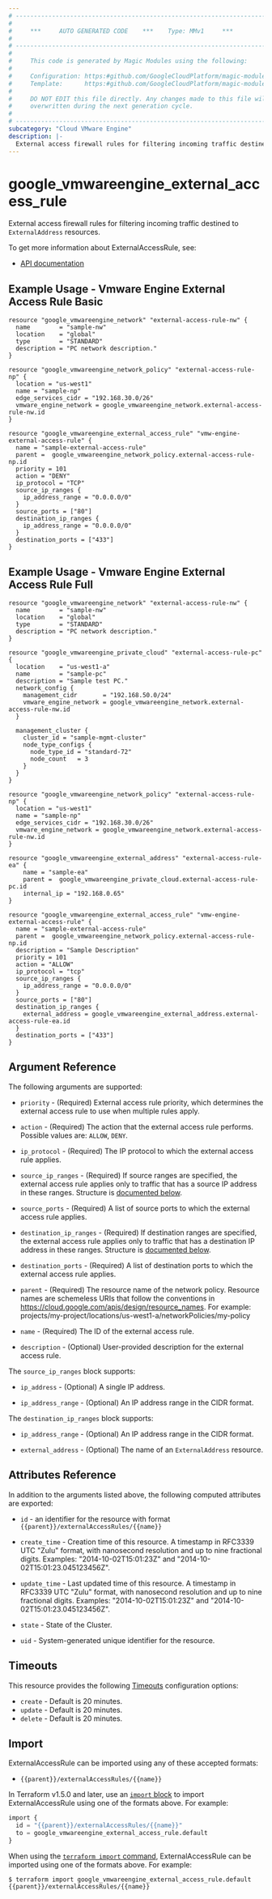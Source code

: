 ```yaml
---
# ----------------------------------------------------------------------------
#
#     ***     AUTO GENERATED CODE    ***    Type: MMv1     ***
#
# ----------------------------------------------------------------------------
#
#     This code is generated by Magic Modules using the following:
#
#     Configuration: https:#github.com/GoogleCloudPlatform/magic-modules/tree/main/mmv1/products/vmwareengine/ExternalAccessRule.yaml
#     Template:      https:#github.com/GoogleCloudPlatform/magic-modules/tree/main/mmv1/templates/terraform/resource.html.markdown.tmpl
#
#     DO NOT EDIT this file directly. Any changes made to this file will be
#     overwritten during the next generation cycle.
#
# ----------------------------------------------------------------------------
subcategory: "Cloud VMware Engine"
description: |-
  External access firewall rules for filtering incoming traffic destined to `ExternalAddress` resources.
---
```


# google_vmwareengine_external_access_rule

External access firewall rules for filtering incoming traffic destined to `ExternalAddress` resources.


To get more information about ExternalAccessRule, see:

* [API documentation](https://cloud.google.com/vmware-engine/docs/reference/rest/v1/projects.locations.networkPolicies.externalAccessRules)

## Example Usage - Vmware Engine External Access Rule Basic


```hcl
resource "google_vmwareengine_network" "external-access-rule-nw" {
  name        = "sample-nw"
  location    = "global"
  type        = "STANDARD"
  description = "PC network description."
}

resource "google_vmwareengine_network_policy" "external-access-rule-np" {
  location = "us-west1"
  name = "sample-np"
  edge_services_cidr = "192.168.30.0/26"
  vmware_engine_network = google_vmwareengine_network.external-access-rule-nw.id
}

resource "google_vmwareengine_external_access_rule" "vmw-engine-external-access-rule" {
  name = "sample-external-access-rule"
  parent =  google_vmwareengine_network_policy.external-access-rule-np.id
  priority = 101
  action = "DENY"
  ip_protocol = "TCP"
  source_ip_ranges {
    ip_address_range = "0.0.0.0/0"
  }
  source_ports = ["80"]
  destination_ip_ranges {
    ip_address_range = "0.0.0.0/0"
  }
  destination_ports = ["433"]
}
```
## Example Usage - Vmware Engine External Access Rule Full


```hcl
resource "google_vmwareengine_network" "external-access-rule-nw" {
  name        = "sample-nw"
  location    = "global"
  type        = "STANDARD"
  description = "PC network description."
}

resource "google_vmwareengine_private_cloud" "external-access-rule-pc" {
  location    = "us-west1-a"
  name        = "sample-pc"
  description = "Sample test PC."
  network_config {
    management_cidr       = "192.168.50.0/24"
    vmware_engine_network = google_vmwareengine_network.external-access-rule-nw.id
  }

  management_cluster {
    cluster_id = "sample-mgmt-cluster"
    node_type_configs {
      node_type_id = "standard-72"
      node_count   = 3
    }
  }
}

resource "google_vmwareengine_network_policy" "external-access-rule-np" {
  location = "us-west1"
  name = "sample-np"
  edge_services_cidr = "192.168.30.0/26"
  vmware_engine_network = google_vmwareengine_network.external-access-rule-nw.id
}

resource "google_vmwareengine_external_address" "external-access-rule-ea" {
    name = "sample-ea"
    parent =  google_vmwareengine_private_cloud.external-access-rule-pc.id
    internal_ip = "192.168.0.65"
}

resource "google_vmwareengine_external_access_rule" "vmw-engine-external-access-rule" {
  name = "sample-external-access-rule"
  parent =  google_vmwareengine_network_policy.external-access-rule-np.id
  description = "Sample Description"
  priority = 101
  action = "ALLOW"
  ip_protocol = "tcp"
  source_ip_ranges {
    ip_address_range = "0.0.0.0/0"
  }
  source_ports = ["80"]
  destination_ip_ranges {
    external_address = google_vmwareengine_external_address.external-access-rule-ea.id
  }
  destination_ports = ["433"]
}
```

## Argument Reference

The following arguments are supported:


* `priority` -
  (Required)
  External access rule priority, which determines the external access rule to use when multiple rules apply.

* `action` -
  (Required)
  The action that the external access rule performs.
  Possible values are: `ALLOW`, `DENY`.

* `ip_protocol` -
  (Required)
  The IP protocol to which the external access rule applies.

* `source_ip_ranges` -
  (Required)
  If source ranges are specified, the external access rule applies only to
  traffic that has a source IP address in these ranges.
  Structure is [documented below](#nested_source_ip_ranges).

* `source_ports` -
  (Required)
  A list of source ports to which the external access rule applies.

* `destination_ip_ranges` -
  (Required)
  If destination ranges are specified, the external access rule applies only to
  traffic that has a destination IP address in these ranges.
  Structure is [documented below](#nested_destination_ip_ranges).

* `destination_ports` -
  (Required)
  A list of destination ports to which the external access rule applies.

* `parent` -
  (Required)
  The resource name of the network policy.
  Resource names are schemeless URIs that follow the conventions in https://cloud.google.com/apis/design/resource_names.
  For example: projects/my-project/locations/us-west1-a/networkPolicies/my-policy

* `name` -
  (Required)
  The ID of the external access rule.


* `description` -
  (Optional)
  User-provided description for the external access rule.



<a name="nested_source_ip_ranges"></a>The `source_ip_ranges` block supports:

* `ip_address` -
  (Optional)
  A single IP address.

* `ip_address_range` -
  (Optional)
  An IP address range in the CIDR format.

<a name="nested_destination_ip_ranges"></a>The `destination_ip_ranges` block supports:

* `ip_address_range` -
  (Optional)
  An IP address range in the CIDR format.

* `external_address` -
  (Optional)
  The name of an `ExternalAddress` resource.

## Attributes Reference

In addition to the arguments listed above, the following computed attributes are exported:

* `id` - an identifier for the resource with format `{{parent}}/externalAccessRules/{{name}}`

* `create_time` -
  Creation time of this resource.
  A timestamp in RFC3339 UTC "Zulu" format, with nanosecond resolution and
  up to nine fractional digits. Examples: "2014-10-02T15:01:23Z" and "2014-10-02T15:01:23.045123456Z".

* `update_time` -
  Last updated time of this resource.
  A timestamp in RFC3339 UTC "Zulu" format, with nanosecond resolution and up to nine
  fractional digits. Examples: "2014-10-02T15:01:23Z" and "2014-10-02T15:01:23.045123456Z".

* `state` -
  State of the Cluster.

* `uid` -
  System-generated unique identifier for the resource.


## Timeouts

This resource provides the following
[Timeouts](https://developer.hashicorp.com/terraform/plugin/sdkv2/resources/retries-and-customizable-timeouts) configuration options:

- `create` - Default is 20 minutes.
- `update` - Default is 20 minutes.
- `delete` - Default is 20 minutes.

## Import


ExternalAccessRule can be imported using any of these accepted formats:

* `{{parent}}/externalAccessRules/{{name}}`


In Terraform v1.5.0 and later, use an [`import` block](https://developer.hashicorp.com/terraform/language/import) to import ExternalAccessRule using one of the formats above. For example:

```tf
import {
  id = "{{parent}}/externalAccessRules/{{name}}"
  to = google_vmwareengine_external_access_rule.default
}
```

When using the [`terraform import` command](https://developer.hashicorp.com/terraform/cli/commands/import), ExternalAccessRule can be imported using one of the formats above. For example:

```
$ terraform import google_vmwareengine_external_access_rule.default {{parent}}/externalAccessRules/{{name}}
```
